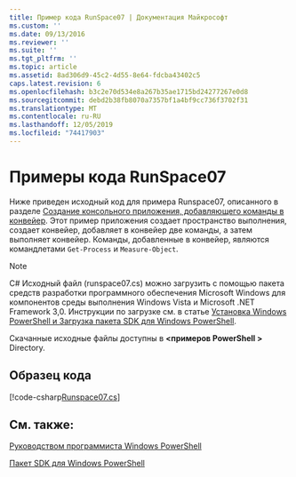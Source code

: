```yaml
---
title: Пример кода RunSpace07 | Документация Майкрософт
ms.custom: ''
ms.date: 09/13/2016
ms.reviewer: ''
ms.suite: ''
ms.tgt_pltfrm: ''
ms.topic: article
ms.assetid: 8ad306d9-45c2-4d55-8e64-fdcba43402c5
caps.latest.revision: 6
ms.openlocfilehash: b3c2e70d534e8a267b35ae1715bd24277267e0d8
ms.sourcegitcommit: debd2b38fb8070a7357bf1a4bf9cc736f3702f31
ms.translationtype: MT
ms.contentlocale: ru-RU
ms.lasthandoff: 12/05/2019
ms.locfileid: "74417903"
---
```

# <a name="runspace07-code-sample"></a>Примеры кода RunSpace07

Ниже приведен исходный код для примера Runspace07, описанного в разделе [Создание консольного приложения, добавляющего команды в конвейер](https://msdn.microsoft.com/en-us/01eb7808-e97b-4905-80be-9e2fa38c262e). Этот пример приложения создает пространство выполнения, создает конвейер, добавляет в конвейер две команды, а затем выполняет конвейер. Команды, добавленные в конвейер, являются командлетами `Get-Process` и `Measure-Object`.

> [!NOTE]
> C# Исходный файл (runspace07.cs) можно загрузить с помощью пакета средств разработки программного обеспечения Microsoft Windows для компонентов среды выполнения Windows Vista и Microsoft .NET Framework 3,0. Инструкции по загрузке см. в статье [Установка Windows PowerShell и Загрузка пакета SDK для Windows PowerShell](/powershell/scripting/developer/installing-the-windows-powershell-sdk).
>
> Скачанные исходные файлы доступны в **\<примеров PowerShell >** Directory.

## <a name="code-sample"></a>Образец кода

[!code-csharp[Runspace07.cs](../../../../powershell-sdk-samples/SDK-2.0/csharp/Runspace07/Runspace07.cs#L11-L108 "Runspace07.cs")]

## <a name="see-also"></a>См. также:

[Руководством программиста Windows PowerShell](./windows-powershell-programmer-s-guide.md)

[Пакет SDK для Windows PowerShell](../windows-powershell-reference.md)
